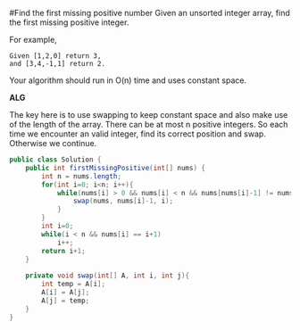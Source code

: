 #Find the first missing positive number
Given an unsorted integer array, find the first missing positive integer.

For example,
```
Given [1,2,0] return 3,
and [3,4,-1,1] return 2.
```
Your algorithm should run in O(n) time and uses constant space.

**ALG**

The key here is to use swapping to keep constant space and also make use of the length of the array.
There can be at most n positive integers. So each time we encounter an valid integer, find its correct position and swap. 
Otherwise we continue.

```java
public class Solution {
    public int firstMissingPositive(int[] nums) {
        int n = nums.length;
        for(int i=0; i<n; i++){
            while(nums[i] > 0 && nums[i] < n && nums[nums[i]-1] != nums[i]){
                swap(nums, nums[i]-1, i);
            }
        }
        int i=0;
        while(i < n && nums[i] == i+1)
            i++;
        return i+1;
    }
    
    private void swap(int[] A, int i, int j){
        int temp = A[i];
        A[i] = A[j];
        A[j] = temp;
    }
}
```
